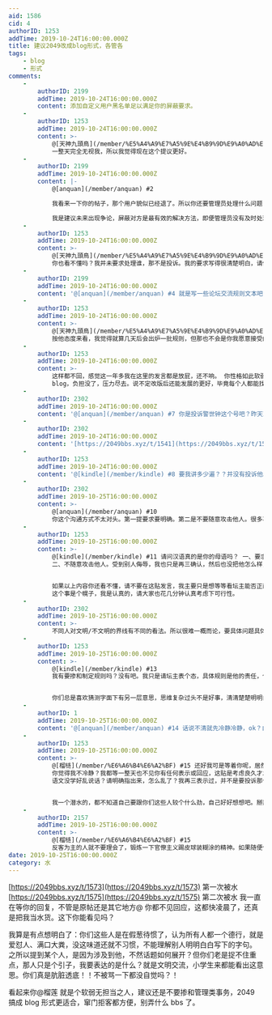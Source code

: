 ```yaml
---
aid: 1586
cid: 4
authorID: 1253
addTime: 2019-10-24T16:00:00.000Z
title: 建议2049改成blog形式，各管各
tags:
    - blog
    - 形式
comments:
    -
        authorID: 2199
        addTime: 2019-10-24T16:00:00.000Z
        content: 添加自定义用户黑名单足以满足你的屏蔽要求。
    -
        authorID: 1253
        addTime: 2019-10-24T16:00:00.000Z
        content: >-
            @[天神九頭鳥](/member/%E5%A4%A9%E7%A5%9E%E4%B9%9D%E9%A0%AD%E9%B3%A5) #1
            一整天完全无视我，所以我觉得现在这个提议更好。
    -
        authorID: 2199
        addTime: 2019-10-24T16:00:00.000Z
        content: |-
            @[anquan](/member/anquan) #2

            我看来一下你的帖子，那个用户貌似已经退了。所以你还要管理员处理什么问题？

            我是建议未来出现争论，屏蔽对方是最有效的解决方法，即便管理员没有及时处理，也能保护自己不收到进一步骚扰，之后顺手举报也可以。
    -
        authorID: 1253
        addTime: 2019-10-24T16:00:00.000Z
        content: >-
            @[天神九頭鳥](/member/%E5%A4%A9%E7%A5%9E%E4%B9%9D%E9%A0%AD%E9%B3%A5) #3
            你也看不懂吗？我并未要求处理谁，那不是投诉。我的要求写得很清楚明白，请他针对这种污秽的发言方式做出警告和限制，也就是广而告之要文明交流，不然就会有措施反制。
    -
        authorID: 2199
        addTime: 2019-10-24T16:00:00.000Z
        content: '@[anquan](/member/anquan) #4 就是写一些论坛交流规则文本吧，目前还没有制定。在此之前你只有耐心等待了。'
    -
        authorID: 1253
        addTime: 2019-10-24T16:00:00.000Z
        content: >-
            @[天神九頭鳥](/member/%E5%A4%A9%E7%A5%9E%E4%B9%9D%E9%A0%AD%E9%B3%A5) #5
            按他态度来看，我觉得就算几天后会出炉一批规则，但那也不会是你我愿意接受的。
    -
        authorID: 1253
        addTime: 2019-10-24T16:00:00.000Z
        content: >-
            这样都不回，感觉这一年多我在这里的发言都是放屁，还不响。 你性格如此软弱，真心建议改版成
            blog，负担没了，压力尽去。说不定改版后还能发展的更好，毕竟每个人都能找到去处，不用现在这样过于纠缠不休。
    -
        authorID: 2302
        addTime: 2019-10-24T16:00:00.000Z
        content: '@[anquan](/member/anquan) #7 你是投诉警世钟这个号吧？昨天就看到管理员警告他了。你可以自己搜一下相关帖子。'
    -
        authorID: 2302
        addTime: 2019-10-24T16:00:00.000Z
        content: '[https://2049bbs.xyz/t/1541](https://2049bbs.xyz/t/1541)'
    -
        authorID: 1253
        addTime: 2019-10-24T16:00:00.000Z
        content: '@[kindle](/member/kindle) #8 要我讲多少遍？？并没有投诉他。真是怀疑你们的母语是什么。'
    -
        authorID: 2302
        addTime: 2019-10-25T16:00:00.000Z
        content: >-
            @[anquan](/member/anquan) #10
            你这个沟通方式不太对头。第一提要求要明确。第二是不要随意攻击他人。很多事情都要协商谈判，不是闹情绪就能解决的。
    -
        authorID: 1253
        addTime: 2019-10-25T16:00:00.000Z
        content: >-
            @[kindle](/member/kindle) #11 请问汉语真的是你的母语吗？ 一、要求明确。就是要求坛主规范发言、文明交流。
            二、不随意攻击他人。受到别人侮辱，我也只是再三确认，然后也没把他怎么样，只是跟坛主描述了这是一种如何恶劣的行为。然而，坛主个性太软，不愿意发布文明交流的规范，我骂他一句怎么了？他自己都没发言。


            如果以上内容你还看不懂，请不要在这贴发言，我主要只是想等等看坛主能否正面回复。 另外，你们也不要觉得改 blog
            这个事是个幌子，我是认真的，请大家也花几分钟认真考虑下可行性。
    -
        authorID: 2302
        addTime: 2019-10-25T16:00:00.000Z
        content: >-
            不同人对文明/不文明的界线有不同的看法。所以很难一概而论，要具体问题具体分析。我认为受了冒犯的苦主自己举报比较合适。而且要具体明确说是那一条留言，不可泛泛而论。
    -
        authorID: 1253
        addTime: 2019-10-25T16:00:00.000Z
        content: >-
            @[kindle](/member/kindle) #13
            我有要掺和制定规则吗？没有吧。我只是请坛主表个态，具体规则是他的责任，但是没有任何回应。


            你们总是喜欢猜测字面下有另一层意思，思维复杂过头不是好事，清清楚楚明明白白的字句都理解不了。我所说的任何一句话都直白地表达出我的意思，描述也好，指责也罢，骂人也都不带拐弯的，就只是讽刺时可能有个别人还理解不了。
    -
        authorID: 1
        addTime: 2019-10-25T16:00:00.000Z
        content: '@[anquan](/member/anquan) #14 话说不清就先冷静冷静，ok？自己语文没学好就别乱说话。'
    -
        authorID: 1253
        addTime: 2019-10-25T16:00:00.000Z
        content: >-
            @[榴梿](/member/%E6%A6%B4%E6%A2%BF) #15 还好我可是等着你呢，居然这么晚才回复，但是这算个什么？
            你觉得我不冷静？我都等一整天也不见你有任何表示或回应，这贴是考虑良久才发的，观点也很清晰，如果有什么不对请直接指出来，不要用这种话语来敷衍。为表示愤怒我是骂了你一句，但你在意的不是我骂你吧，因为我说你软弱？
            语文没学好乱说话？请明确指出来，怎么乱了？我再三表示过，并不是要投诉那个侮辱我的人，诉求就是规范发言、文明交流，我反复给你们纠正过多少次？？我都懒得数了。


            我一个潜水的，都不知道自己要跟你们这些人较个什么劲，自己好好想想吧。掰掰了。
    -
        authorID: 2157
        addTime: 2019-10-25T16:00:00.000Z
        content: >-
            @[榴梿](/member/%E6%A6%B4%E6%A2%BF) #15
            反客为主的人就不要理会了，锻炼一下官僚主义踢皮球装糊涂的精神。如果随便什么人发泄一通，你都回复的话，恐怕不出三个月就会精神崩溃。
date: 2019-10-25T16:00:00.000Z
category: 水
---
```


[https://2049bbs.xyz/t/1573](https://2049bbs.xyz/t/1573) 第一次被水 [https://2049bbs.xyz/t/1575](https://2049bbs.xyz/t/1575) 第二次被水 我一直在等你的回复，不管是原帖还是其它地方@ 你都不见回应，这都快凌晨了，还真是把我当水货。这下你能看见吗？

我算是有点想明白了：你们这些人是在假葱待惯了，认为所有人都一个德行，就是爱怼人、满口大粪，没这味道还就不习惯，不能理解别人明明白白写下的字句。 之所以提到某个人，是因为涉及到他，不然话题如何展开？但你们老是捉不住重点，那人只是个引子，我要表达的是什么？就是文明交流，小学生来都能看出这意思。你们真是肮脏透底！！不被骂一下都没自觉吗？！

看起来你@榴莲 就是个软弱无担当之人，建议还是不要掺和管理类事务，2049 搞成 blog 形式更适合，窜门拒客都方便，别弄什么 bbs 了。
